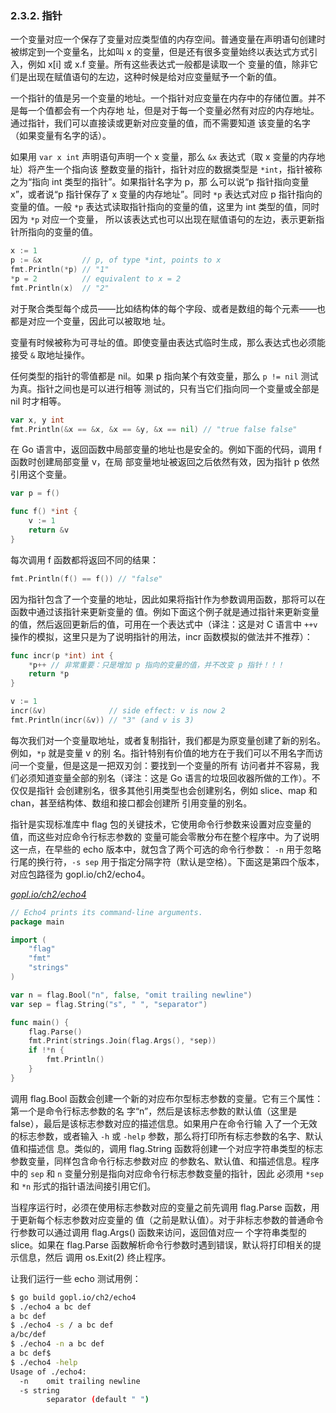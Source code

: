 ### 2.3.2. 指针

一个变量对应一个保存了变量对应类型值的内存空间。普通变量在声明语句创建时被绑定到一个变量名，比如叫 x 
的变量，但是还有很多变量始终以表达式方式引入，例如 x[i] 或 x.f 变量。所有这些表达式一般都是读取一个
变量的值，除非它们是出现在赋值语句的左边，这种时候是给对应变量赋予一个新的值。

一个指针的值是另一个变量的地址。一个指针对应变量在内存中的存储位置。并不是每一个值都会有一个内存地
址，但是对于每一个变量必然有对应的内存地址。通过指针，我们可以直接读或更新对应变量的值，而不需要知道
该变量的名字（如果变量有名字的话）。

如果用 `var x int` 声明语句声明一个 x 变量，那么 `&x` 表达式（取 x 变量的内存地址）将产生一个指向该
整数变量的指针，指针对应的数据类型是 `*int`，指针被称之为“指向 int 类型的指针”。如果指针名字为 p，那
么可以说“p 指针指向变量 x”，或者说“p 指针保存了 x 变量的内存地址”。同时 `*p` 表达式对应 p 指针指向的
变量的值。一般 `*p` 表达式读取指针指向的变量的值，这里为 int 类型的值，同时因为 `*p` 对应一个变量，
所以该表达式也可以出现在赋值语句的左边，表示更新指针所指向的变量的值。

```go
x := 1
p := &x         // p, of type *int, points to x
fmt.Println(*p) // "1"
*p = 2          // equivalent to x = 2
fmt.Println(x)  // "2"
```

对于聚合类型每个成员——比如结构体的每个字段、或者是数组的每个元素——也都是对应一个变量，因此可以被取地
址。

变量有时候被称为可寻址的值。即使变量由表达式临时生成，那么表达式也必须能接受 `&` 取地址操作。

任何类型的指针的零值都是 nil。如果 p 指向某个有效变量，那么 `p != nil` 测试为真。指针之间也是可以进行相等
测试的，只有当它们指向同一个变量或全部是 nil 时才相等。

```go
var x, y int
fmt.Println(&x == &x, &x == &y, &x == nil) // "true false false"
```

在 Go 语言中，返回函数中局部变量的地址也是安全的。例如下面的代码，调用 f 函数时创建局部变量 v，在局
部变量地址被返回之后依然有效，因为指针 p 依然引用这个变量。

```go
var p = f()

func f() *int {
    v := 1
    return &v
}
```

每次调用 f 函数都将返回不同的结果：

```go
fmt.Println(f() == f()) // "false"
```

因为指针包含了一个变量的地址，因此如果将指针作为参数调用函数，那将可以在函数中通过该指针来更新变量的
值。例如下面这个例子就是通过指针来更新变量的值，然后返回更新后的值，可用在一个表达式中（译注：这是对
C 语言中 `++v` 操作的模拟，这里只是为了说明指针的用法，incr 函数模拟的做法并不推荐）：

```go
func incr(p *int) int {
    *p++ // 非常重要：只是增加 p 指向的变量的值，并不改变 p 指针！！！
    return *p
}

v := 1
incr(&v)              // side effect: v is now 2
fmt.Println(incr(&v)) // "3" (and v is 3)
```

每次我们对一个变量取地址，或者复制指针，我们都是为原变量创建了新的别名。例如，`*p` 就是变量 v 的别
名。指针特别有价值的地方在于我们可以不用名字而访问一个变量，但是这是一把双刃剑：要找到一个变量的所有
访问者并不容易，我们必须知道变量全部的别名（译注：这是 Go 语言的垃圾回收器所做的工作）。不仅仅是指针
会创建别名，很多其他引用类型也会创建别名，例如 slice、map 和 chan，甚至结构体、数组和接口都会创建所
引用变量的别名。

指针是实现标准库中 flag 包的关键技术，它使用命令行参数来设置对应变量的值，而这些对应命令行标志参数的
变量可能会零散分布在整个程序中。为了说明这一点，在早些的 echo 版本中，就包含了两个可选的命令行参数：
`-n` 用于忽略行尾的换行符，`-s sep` 用于指定分隔字符（默认是空格）。下面这是第四个版本，对应包路径为 
gopl.io/ch2/echo4。

<u><i>gopl.io/ch2/echo4</i></u>
```go
// Echo4 prints its command-line arguments.
package main

import (
    "flag"
    "fmt"
    "strings"
)

var n = flag.Bool("n", false, "omit trailing newline")
var sep = flag.String("s", " ", "separator")

func main() {
    flag.Parse()
    fmt.Print(strings.Join(flag.Args(), *sep))
    if !*n {
        fmt.Println()
    }
}
```

调用 flag.Bool 函数会创建一个新的对应布尔型标志参数的变量。它有三个属性：第一个是命令行标志参数的名
字“n”，然后是该标志参数的默认值（这里是 false），最后是该标志参数对应的描述信息。如果用户在命令行输
入了一个无效的标志参数，或者输入 `-h` 或 `-help` 参数，那么将打印所有标志参数的名字、默认值和描述信
息。类似的，调用 flag.String 函数将创建一个对应字符串类型的标志参数变量，同样包含命令行标志参数对应
的参数名、默认值、和描述信息。程序中的 `sep` 和 `n` 变量分别是指向对应命令行标志参数变量的指针，因此
必须用 `*sep` 和 `*n` 形式的指针语法间接引用它们。

当程序运行时，必须在使用标志参数对应的变量之前先调用 flag.Parse 函数，用于更新每个标志参数对应变量的
值（之前是默认值）。对于非标志参数的普通命令行参数可以通过调用 flag.Args() 函数来访问，返回值对应一
个字符串类型的 slice。如果在 flag.Parse 函数解析命令行参数时遇到错误，默认将打印相关的提示信息，然后
调用 os.Exit(2) 终止程序。

让我们运行一些 echo 测试用例：

```bash
$ go build gopl.io/ch2/echo4
$ ./echo4 a bc def
a bc def
$ ./echo4 -s / a bc def
a/bc/def
$ ./echo4 -n a bc def
a bc def$
$ ./echo4 -help
Usage of ./echo4:
  -n    omit trailing newline
  -s string
        separator (default " ")
```
